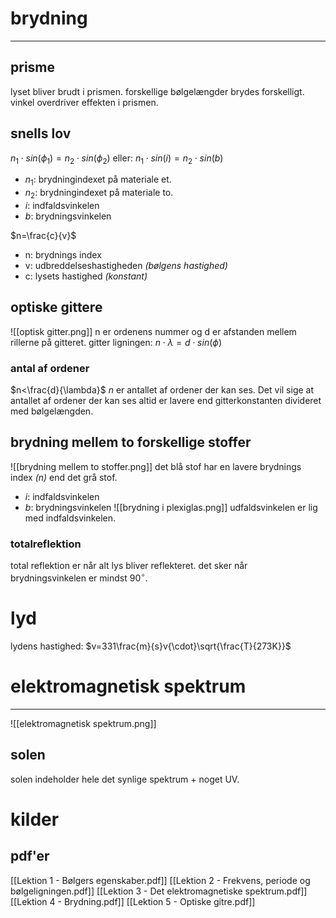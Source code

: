 
# brydning
---
## prisme
lyset bliver brudt i prismen. forskellige bølgelængder brydes forskelligt.
vinkel overdriver effekten i prismen.
## snells lov
$n_1\cdot sin(\phi _1)=n_2\cdot sin(\phi_2)$ eller:
$n_1\cdot sin(i)=n_2\cdot sin(b)$
* $n_1$: brydningindexet på materiale et.
* $n_2$: brydningindexet på materiale to.
* $i$: indfaldsvinkelen
* $b$: brydningsvinkelen

$n=\frac{c}{v}$
* n: brydnings index
* v: udbreddelseshastigheden *(bølgens hastighed)* 
* c: lysets hastighed *(konstant)* 
## optiske gittere
![[optisk gitter.png]]
n er ordenens nummer og d er afstanden mellem rillerne på gitteret.
gitter ligningen:
$n\cdot \lambda = d\cdot sin(\phi)$

### antal af ordener
$n<\frac{d}{\lambda}$
$n$ er antallet af ordener der kan ses. Det vil sige at antallet af ordener der kan ses altid er lavere end gitterkonstanten divideret med bølgelængden.
## brydning mellem to forskellige stoffer
![[brydning mellem to stoffer.png]]
det blå stof har en lavere brydnings index *($n$)* end det grå stof. 
* $i$: indfaldsvinkelen
* $b$: brydningsvinkelen
![[brydning i plexiglas.png]]
udfaldsvinkelen er lig med indfaldsvinkelen.
### totalreflektion
total reflektion er når alt lys bliver reflekteret. det sker når  brydningsvinkelen er mindst 90$^\circ$.
# lyd
lydens hastighed:
$v=331\frac{m}{s}v{\cdot}\sqrt{\frac{T}{273K}}$
# elektromagnetisk spektrum
---
![[elektromagnetisk spektrum.png]]

## solen
solen indeholder hele det synlige spektrum + noget UV.

# kilder
## pdf'er
[[Lektion 1 - Bølgers egenskaber.pdf]]
[[Lektion 2 - Frekvens, periode og bølgeligningen.pdf]]
[[Lektion 3 - Det elektromagnetiske spektrum.pdf]]
[[Lektion 4 - Brydning.pdf]]
[[Lektion 5 - Optiske gitre.pdf]]